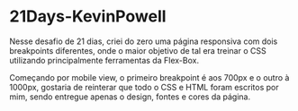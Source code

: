 # 21Days-KevinPowell

Nesse desafio de 21 dias, criei do zero uma página responsiva com dois breakpoints diferentes, onde o maior objetivo de tal era treinar o CSS utilizando principalmente ferramentas da Flex-Box.

Começando por mobile view, o primeiro breakpoint é aos 700px e o outro à 1000px, gostaria de reinterar que todo o CSS e HTML foram escritos por mim, sendo entregue apenas o design, fontes e cores da página.
